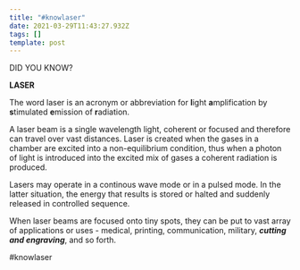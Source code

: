 ```yaml
---
title: "#knowlaser"
date: 2021-03-29T11:43:27.932Z
tags: []
template: post
---
```

DID YOU KNOW?

**LASER**

The word laser is an acronym or abbreviation for **l**ight **a**mplification by **s**timulated **e**mission of **r**adiation.

A laser beam is a single wavelength light, coherent or focused and therefore can travel over vast distances. Laser is created when the gases in a chamber are excited into a non-equilibrium condition, thus when a photon of light is introduced into the excited mix of gases a coherent radiation is produced.

Lasers may operate in a continous wave mode or in a pulsed mode. In the latter situation, the energy that results is stored or halted and suddenly released in controlled sequence.

When laser beams are focused onto tiny spots, they can be put to vast array of applications or uses - medical, printing, communication, military, ***cutting and engraving***, and so forth.   

\#knowlaser